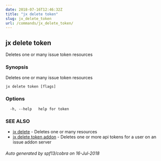 ```yaml
---
date: 2018-07-16T12:46:32Z
title: "jx delete token"
slug: jx_delete_token
url: /commands/jx_delete_token/
---
```

## jx delete token

Deletes one or many issue token resources

### Synopsis

Deletes one or many issue token resources

```
jx delete token [flags]
```

### Options

```
  -h, --help   help for token
```

### SEE ALSO

* [jx delete](/commands/jx_delete/)	 - Deletes one or many resources
* [jx delete token addon](/commands/jx_delete_token_addon/)	 - Deletes one or more api tokens for a user on an issue addon server

###### Auto generated by spf13/cobra on 16-Jul-2018
